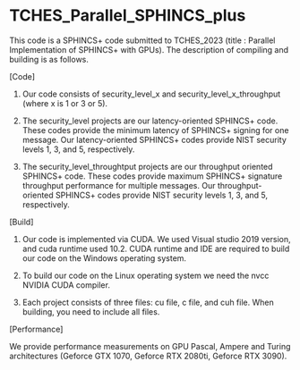 # TCHES_Parallel_SPHINCS_plus

This code is a SPHINCS+ code submitted to TCHES_2023 (title : Parallel Implementation of SPHINCS+ with GPUs). The description of compiling and building is as follows.

[Code]
1. Our code consists of security_level_x and security_level_x_throughput (where x is 1 or 3 or 5). 

2. The security_level projects are our latency-oriented SPHINCS+ code. These codes provide the minimum latency of SPHINCS+ signing for one message. Our latency-oriented SPHINCS+ codes provide NIST security levels 1, 3, and 5, respectively.

3. The security_level_throughtput projects are our throughput oriented SPHINCS+ code. These codes provide maximum SPHINCS+ signature throughput performance for multiple messages. Our throughput-oriented SPHINCS+ codes provide NIST security levels 1, 3, and 5, respectively.



[Build]
1. Our code is implemented via CUDA. We used Visual studio 2019 version, and cuda runtime used 10.2. CUDA runtime and IDE are required to build our code on the Windows operating system.

2. To build our code on the Linux operating system we need the nvcc NVIDIA CUDA compiler.

3. Each project consists of three files: cu file, c file, and cuh file. When building, you need to include all files.

[Performance]

We provide performance measurements on GPU Pascal, Ampere and Turing architectures (Geforce GTX 1070, Geforce RTX 2080ti, Geforce RTX 3090).

